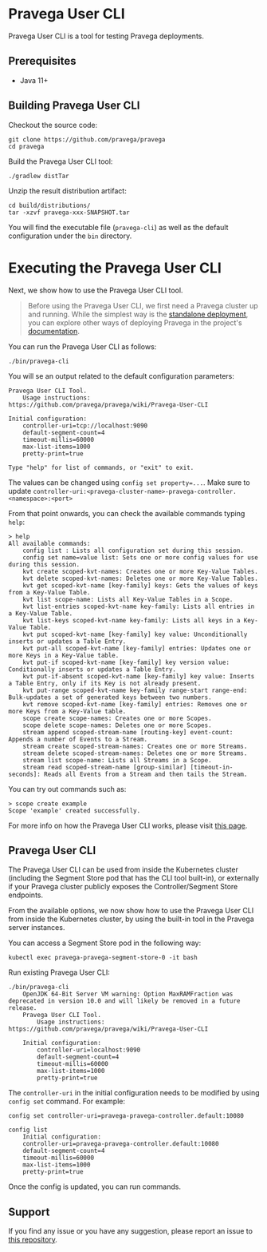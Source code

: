 <!--
Copyright The Pravega Authors.

Licensed under the Apache License, Version 2.0 (the "License");
you may not use this file except in compliance with the License.
You may obtain a copy of the License at

    http://www.apache.org/licenses/LICENSE-2.0

Unless required by applicable law or agreed to in writing, software
distributed under the License is distributed on an "AS IS" BASIS,
WITHOUT WARRANTIES OR CONDITIONS OF ANY KIND, either express or implied.
See the License for the specific language governing permissions and
limitations under the License.
-->
# Pravega User CLI

Pravega User CLI is a tool for testing Pravega deployments.

## Prerequisites

- Java 11+

## Building Pravega User CLI

Checkout the source code:

```
git clone https://github.com/pravega/pravega
cd pravega
```

Build the Pravega User CLI tool:

```
./gradlew distTar
```

Unzip the result distribution artifact:

```
cd build/distributions/
tar -xzvf pravega-xxx-SNAPSHOT.tar
```

You will find the executable file (`pravega-cli`) as well as the default configuration under the
`bin` directory.

# Executing the Pravega User CLI

Next, we show how to use the Pravega User CLI tool.

> Before using the Pravega User CLI, we first need a Pravega cluster up and running. While the simplest way is the 
[standalone deployment](http://pravega.io/docs/latest/deployment/run-local/), you can explore other ways 
of deploying Pravega in the project's [documentation](http://pravega.io/docs/latest/deployment/deployment/). 

You can run the Pravega User CLI as follows:
```
./bin/pravega-cli
```
You will se an output related to the default configuration parameters:
```
Pravega User CLI Tool.
	Usage instructions: https://github.com/pravega/pravega/wiki/Pravega-User-CLI

Initial configuration:
	controller-uri=tcp://localhost:9090
	default-segment-count=4
	timeout-millis=60000
	max-list-items=1000
	pretty-print=true

Type "help" for list of commands, or "exit" to exit.
```
The values can be changed using `config set property=...`. Make sure to update `controller-uri:<pravega-cluster-name>-pravega-controller.<namespace>:<port>`

From that point onwards, you can check the available commands typing `help`:
```
> help
All available commands:
	config list : Lists all configuration set during this session.
	config set name=value list: Sets one or more config values for use during this session.
	kvt create scoped-kvt-names: Creates one or more Key-Value Tables.
	kvt delete scoped-kvt-names: Deletes one or more Key-Value Tables.
	kvt get scoped-kvt-name [key-family] keys: Gets the values of keys from a Key-Value Table.
	kvt list scope-name: Lists all Key-Value Tables in a Scope.
	kvt list-entries scoped-kvt-name key-family: Lists all entries in a Key-Value Table.
	kvt list-keys scoped-kvt-name key-family: Lists all keys in a Key-Value Table.
	kvt put scoped-kvt-name [key-family] key value: Unconditionally inserts or updates a Table Entry.
	kvt put-all scoped-kvt-name [key-family] entries: Updates one or more Keys in a Key-Value table.
	kvt put-if scoped-kvt-name [key-family] key version value: Conditionally inserts or updates a Table Entry.
	kvt put-if-absent scoped-kvt-name [key-family] key value: Inserts a Table Entry, only if its Key is not already present.
	kvt put-range scoped-kvt-name key-family range-start range-end: Bulk-updates a set of generated keys between two numbers.
	kvt remove scoped-kvt-name [key-family] entries: Removes one or more Keys from a Key-Value table.
	scope create scope-names: Creates one or more Scopes.
	scope delete scope-names: Deletes one or more Scopes.
	stream append scoped-stream-name [routing-key] event-count: Appends a number of Events to a Stream.
	stream create scoped-stream-names: Creates one or more Streams.
	stream delete scoped-stream-names: Deletes one or more Streams.
	stream list scope-name: Lists all Streams in a Scope.
	stream read scoped-stream-name [group-similar] [timeout-in-seconds]: Reads all Events from a Stream and then tails the Stream.
```

You can try out commands such as:
```
> scope create example
Scope 'example' created successfully.
```

For more info on how the Pravega User CLI works, please visit [this page](https://github.com/pravega/pravega/wiki/Pravega-User-CLI).

## Pravega User CLI

The Pravega User CLI can be used from inside the Kubernetes cluster (including the Segment Store pod that has the CLI tool built-in), or externally if your Pravega cluster publicly exposes the Controller/Segment Store endpoints.

From the available options, we now show how to use the Pravega User CLI from inside the Kubernetes cluster, by using the built-in tool in the Pravega server instances.

You can access a Segment Store pod in the following way:
````
kubectl exec pravega-pravega-segment-store-0 -it bash
````

Run existing Pravega User CLI:
```
./bin/pravega-cli
    OpenJDK 64-Bit Server VM warning: Option MaxRAMFraction was deprecated in version 10.0 and will likely be removed in a future release.
    Pravega User CLI Tool.
        Usage instructions: https://github.com/pravega/pravega/wiki/Pravega-User-CLI
    
    Initial configuration:
        controller-uri=localhost:9090
        default-segment-count=4
        timeout-millis=60000
        max-list-items=1000
        pretty-print=true
```

The `controller-uri` in the initial configuration needs to be modified by using `config set` command. For example:
```
config set controller-uri=pravega-pravega-controller.default:10080

config list
    Initial configuration:
    controller-uri=pravega-pravega-controller.default:10080
    default-segment-count=4
    timeout-millis=60000
    max-list-items=1000
    pretty-print=true
```

Once the config is updated, you can run commands.

## Support
If you find any issue or you have any suggestion, please report an issue to [this repository](https://github.com/pravega/pravega/issues).